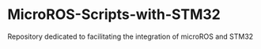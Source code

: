 # MicroROS-Scripts-with-STM32
Repository dedicated to facilitating the integration of microROS and STM32
